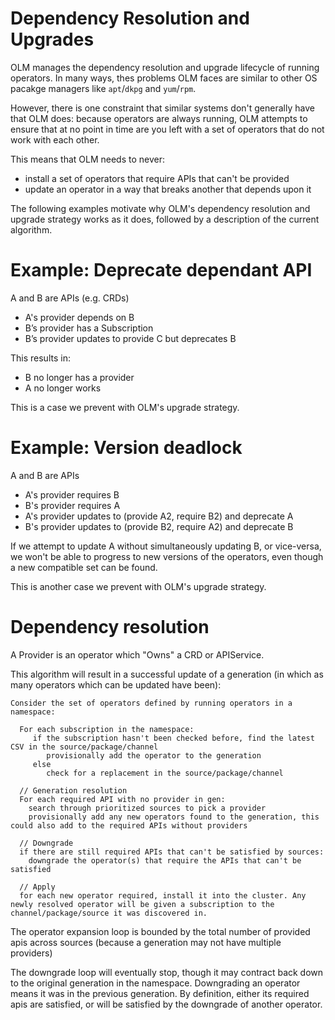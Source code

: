 # Dependency Resolution and Upgrades

OLM manages the dependency resolution and upgrade lifecycle of running operators. In many ways, thes problems OLM faces are similar to other OS pacakge managers like `apt`/`dkpg` and `yum`/`rpm`.

However, there is one constraint that similar systems don't generally have that OLM does: because operators are always running, OLM attempts to ensure that at no point in time are you left with a set of operators that do not work with each other. 

This means that OLM needs to never:
 
 - install a set of operators that require APIs that can't be provided
 - update an operator in a way that breaks another that depends upon it
 
The following examples motivate why OLM's dependency resolution and upgrade strategy works as it does, followed by a description of the current algorithm.

# Example: Deprecate dependant API

A and B are APIs (e.g. CRDs)

* A's provider depends on B
* B’s provider has a Subscription
* B’s provider updates to provide C but deprecates B

This results in:

* B no longer has a provider
* A no longer works

This is a case we prevent with OLM's upgrade strategy.


# Example: Version deadlock

A and B are APIs

* A's provider requires B
* B's provider requires A
* A's provider updates to (provide A2, require B2) and deprecate A
* B's provider updates to (provide B2, require A2) and deprecate B

If we attempt to update A without simultaneously updating B, or vice-versa, we won't be able to progress to new versions of the operators, even though a new compatible set can be found.

This is another case we prevent with OLM's upgrade strategy.


# Dependency resolution 

A Provider is an operator which "Owns" a CRD or APIService.

This algorithm will result in a successful update of a generation (in which as many operators which can be updated have been):

```
Consider the set of operators defined by running operators in a namespace:

  For each subscription in the namespace:
     if the subscription hasn't been checked before, find the latest CSV in the source/package/channel
        provisionally add the operator to the generation
     else
        check for a replacement in the source/package/channel
  
  // Generation resolution
  For each required API with no provider in gen:
    search through prioritized sources to pick a provider
    provisionally add any new operators found to the generation, this could also add to the required APIs without providers
    
  // Downgrade
  if there are still required APIs that can't be satisfied by sources:
    downgrade the operator(s) that require the APIs that can't be satisfied

  // Apply
  for each new operator required, install it into the cluster. Any newly resolved operator will be given a subscription to the channel/package/source it was discovered in.
```

The operator expansion loop is bounded by the total number of provided apis across sources (because a generation may not have multiple providers)

The downgrade loop will eventually stop, though it may contract back down to the original generation in the namespace. Downgrading an operator means it was in the previous generation. By definition, either its required apis are satisfied, or will be satisfied by the downgrade of another operator.
